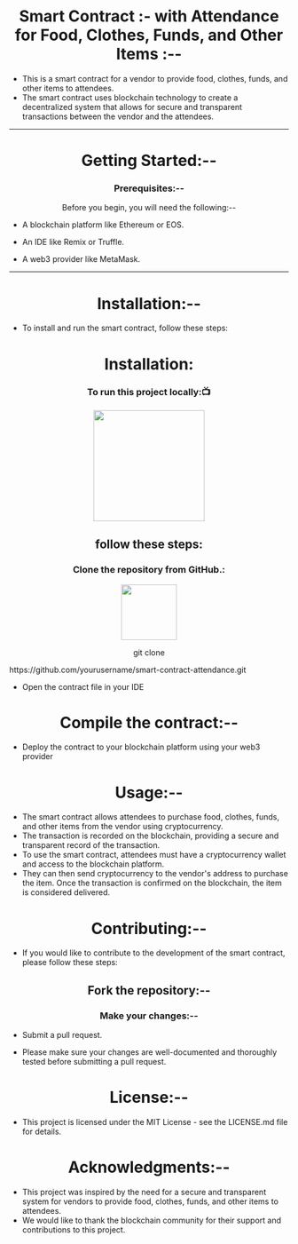 <h1 align="center"> Smart Contract :- with Attendance for Food, Clothes, Funds, and Other Items :--</h1>

- This is a smart contract for a vendor to provide food, clothes, funds, and other items to attendees.
- The smart contract uses blockchain technology to create a decentralized system that allows for secure and transparent transactions between the vendor and the attendees.
<hr>
<h1 align="center">Getting Started:--</h1>

<h3 align="center">Prerequisites:--</h3>

<p align="center">Before you begin, you will need the following:--</p>

- A blockchain platform like Ethereum or EOS.

- An IDE like Remix or Truffle.

- A web3 provider like MetaMask.
<hr>
<h1 align="center">Installation:--</h1>

- To install and run the smart contract, follow these steps:
<h1 align="center"> Installation:</h1>
<h3 align=" center" >To run this project locally:📺 </h3>
<div align="center" >
<img height="200" wedith="200" src="https://media1.giphy.com/media/dvsE3ncGE4g718CAqM/200.gif"></div>

 <h2 align="center"> follow these steps:</h2>

<h3 align="center"> Clone the repository from GitHub.:</h3>
<div align="center" >
<img height="100" wedith="100" src="https://cdn.dribbble.com/users/1144208/screenshots/2655434/week6---git-scared.gif"></div>

 <p align="center">git clone</p> https://github.com/yourusername/smart-contract-attendance.git

- Open the contract file in your IDE

<h1 align="center">Compile the contract:--</h1>

- Deploy the contract to your blockchain platform using your web3 provider

<h1 align="center">Usage:--</h1>

- The smart contract allows attendees to purchase food, clothes, funds, and other items from the vendor using cryptocurrency.
- The transaction is recorded on the blockchain, providing a secure and transparent record of the transaction.
- To use the smart contract, attendees must have a cryptocurrency wallet and access to the blockchain platform. 
- They can then send cryptocurrency to the vendor's address to purchase the item. Once the transaction is confirmed on the blockchain, the item is considered delivered.

<h1 align="center">Contributing:--</h1>

- If you would like to contribute to the development of the smart contract, please follow these steps:

<h2 align="center">Fork the repository:--</h2>

<h3 align="center">Make your changes:--</h3>

- Submit a pull request.

- Please make sure your changes are well-documented and thoroughly tested before submitting a pull request.

<h1 align="center">License:--</h1>

- This project is licensed under the MIT License - see the LICENSE.md file for details.

<h1 align="center">Acknowledgments:--</h1>

- This project was inspired by the need for a secure and transparent system for vendors to provide food, clothes, funds, and other items to attendees.
- We would like to thank the blockchain community for their support and contributions to this project.

